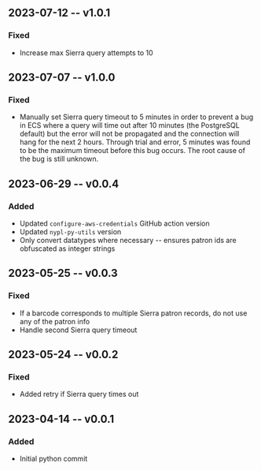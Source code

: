 ## 2023-07-12 -- v1.0.1
### Fixed
- Increase max Sierra query attempts to 10

## 2023-07-07 -- v1.0.0
### Fixed
- Manually set Sierra query timeout to 5 minutes in order to prevent a bug in ECS where a query will time out after 10 minutes (the PostgreSQL default) but the error will not be propagated and the connection will hang for the next 2 hours. Through trial and error, 5 minutes was found to be the maximum timeout before this bug occurs. The root cause of the bug is still unknown.

## 2023-06-29 -- v0.0.4
### Added
- Updated `configure-aws-credentials` GitHub action version
- Updated `nypl-py-utils` version
- Only convert datatypes where necessary -- ensures patron ids are obfuscated as integer strings

## 2023-05-25 -- v0.0.3
### Fixed
- If a barcode corresponds to multiple Sierra patron records, do not use any of the patron info
- Handle second Sierra query timeout

## 2023-05-24 -- v0.0.2
### Fixed
- Added retry if Sierra query times out

## 2023-04-14 -- v0.0.1
### Added
- Initial python commit